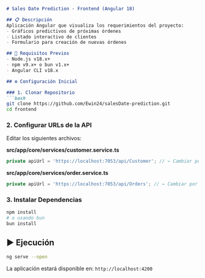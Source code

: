 ```markdown
# Sales Date Prediction - Frontend (Angular 18)

## 📋 Descripción
Aplicación Angular que visualiza los requerimientos del proyecto:
- Gráficos predictivos de próximas órdenes
- Listado interactivo de clientes
- Formulario para creación de nuevas órdenes

## 🚀 Requisitos Previos
- Node.js v18.x+
- npm v9.x+ o bun v1.x+
- Angular CLI v18.x

## ⚙️ Configuración Inicial

### 1. Clonar Repositorio
```bash
git clone https://github.com/Ewin24/salesDate-prediction.git
cd frontend
```

### 2. Configurar URLs de la API
Editar los siguientes archivos:

**src/app/core/services/customer.service.ts**
```typescript
private apiUrl = 'https://localhost:7053/api/Customer'; // ← Cambiar por tu URL
```

**src/app/core/services/order.service.ts**
```typescript
private apiUrl = 'https://localhost:7053/api/Orders'; // ← Cambiar por tu URL
```

### 3. Instalar Dependencias
```bash
npm install
# o usando bun
bun install
```

## ▶️ Ejecución
```bash
ng serve --open
```
La aplicación estará disponible en: `http://localhost:4200`
